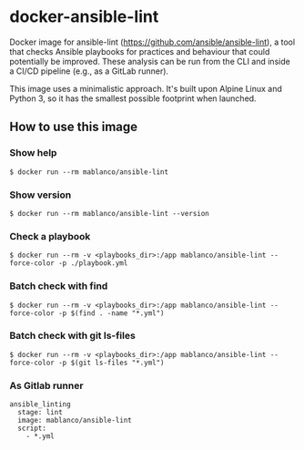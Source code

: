 # docker-ansible-lint

Docker image for ansible-lint (<https://github.com/ansible/ansible-lint>), a tool that checks Ansible playbooks for practices and behaviour that could potentially be improved. These analysis can be run from the CLI and inside a CI/CD pipeline (e.g., as a GitLab runner).

This image uses a minimalistic approach. It's built upon Alpine Linux and Python 3, so it has the smallest possible footprint when launched.

## How to use this image

### Show help

    $ docker run --rm mablanco/ansible-lint

### Show version

    $ docker run --rm mablanco/ansible-lint --version

### Check a playbook

    $ docker run --rm -v <playbooks_dir>:/app mablanco/ansible-lint --force-color -p ./playbook.yml

### Batch check with find

    $ docker run --rm -v <playbooks_dir>:/app mablanco/ansible-lint --force-color -p $(find . -name "*.yml")

### Batch check with git ls-files

    $ docker run --rm -v <playbooks_dir>:/app mablanco/ansible-lint --force-color -p $(git ls-files "*.yml")

### As Gitlab runner

    ansible_linting
      stage: lint
      image: mablanco/ansible-lint
      script:
        - *.yml
